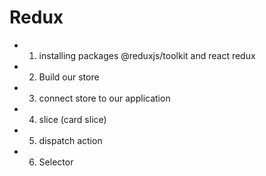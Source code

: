 # Redux
  - 1. installing packages @reduxjs/toolkit and react redux
  - 2. Build our store
  - 3. connect store to our application
  - 4. slice (card slice)
  - 5. dispatch action
  - 6. Selector
  